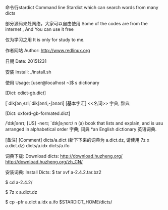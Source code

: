 命令行stardict
Command line Stardict which can search words from many dicts

部分源码来处网络，大家可以自由使用
Some of the codes  are from the internet , And You can use it free

仅为学习之用
It is only for study to me.

作者网站
Author: http://www.redlinux.org

日期
Date: 20151231

安装
Install:
    ./install.sh

使用
Usage: 
[user@localhost ~]$ s dictionary

[Dict: cdict-gb.dict]

[ˋdIkʃәnˏєrI;ˊdikʃәnri,-ʃәnәri]
[基本字汇]
<<名词>>
字典, 辞典

[Dict: oxford-gb-formated.dict]

/ˈdɪkʃənrɪ;   [US]    -nerɪ; `dɪkʃəˌnɛrɪ/
n
(a) book that lists and explain, and is usu arranged in 
alphabetical order 字典; 词典
*an English dictionary 英语词典.

[备注]
[Comment]
  dicts/a.dict (新下下来的词典为 a.dict.dz,  请使用 7z x a.dict.dz)
  dicts/a.idx
  dicts/a.ifo

词典下载: 
Download dicts: 
  http://download.huzheng.org/
  http://download.huzheng.org/zh_CN/

安装词典:
Install Dicts:
  $  tar xvf a-2.4.2.tar.bz2 

  $  cd a-2.4.2/

  $ 7z  x  a.dict.dz 

  $ cp -pfr a.dict a.idx a.ifo  $STARDICT_HOME/dicts/
